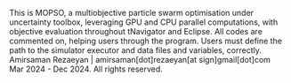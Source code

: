 This is MOPSO, a multiobjective particle swarm optimisation under uncertainty toolbox, leveraging GPU and CPU parallel computations, with objective evaluation throughout tNavigator and Eclipse.
All codes are commented on, helping users through the program. Users must define the path to the simulator executor and data files and variables, correctly. 
Amirsaman Rezaeyan | amirsaman[dot]rezaeyan[at sign]gmail[dot]com\
Mar 2024 - Dec 2024. All rights reserved.
